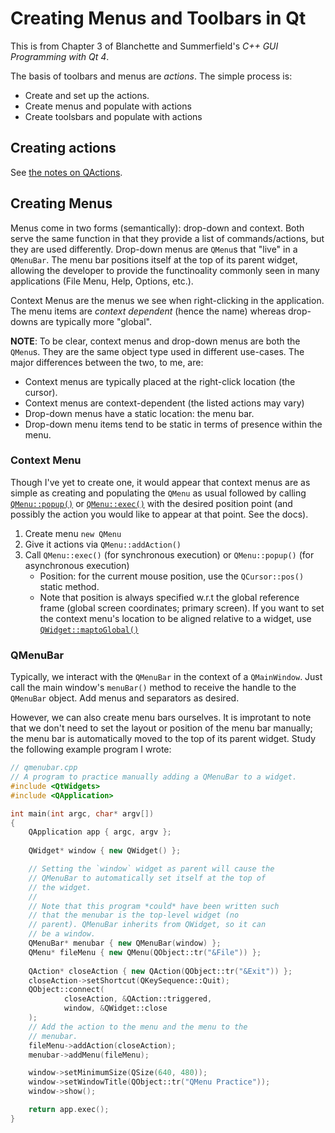 # Creating Menus and Toolbars in Qt

This is from Chapter 3 of Blanchette and Summerfield's *C++ GUI Programming with Qt 4*.


The basis of toolbars and menus are *actions*. The simple process is:

- Create and set up the actions.
- Create menus and populate with actions
- Create toolsbars and populate with actions


## Creating actions

See [the notes on QActions](./actions.md).

## Creating Menus

Menus come in two forms (semantically): drop-down and context. Both serve the same function in that they provide a
list of commands/actions, but they are used differently. Drop-down menus are `QMenu`s that "live" in
a `QMenuBar`. The menu bar positions itself at the top of its parent widget, allowing the developer
to provide the functinoality commonly seen in many applications (File Menu, Help, Options, etc.).

Context Menus are the menus we see when right-clicking in the application. The menu items are
*context dependent* (hence the name) whereas drop-downs are typically more "global". 

**NOTE**: To be clear, context menus and drop-down menus are both the `QMenu`s. They are the same
object type used in different use-cases. The major differences between the two, to me, are:

- Context menus are typically placed at the right-click location (the cursor).
- Context menus are context-dependent (the listed actions may vary)
- Drop-down menus have a static location: the menu bar.
- Drop-down menu items tend to be static in terms of presence within the menu.

### Context Menu

Though I've yet to create one, it would appear that context menus are as simple as creating and
populating the `QMenu` as usual followed by calling
[`QMenu::popup()`](https://doc.qt.io/qt-6/qmenu.html#popup) or
[`QMenu::exec()`](https://doc.qt.io/qt-6/qmenu.html#exec-1) with the desired position point (and
possibly the action you would like to appear at that point. See the docs).

1. Create menu `new QMenu`
2. Give it actions via `QMenu::addAction()`
3. Call `QMenu::exec()` (for synchronous execution) or `QMenu::popup()` (for asynchronous execution)
    - Position: for the current mouse position, use the `QCursor::pos()` static method.
    - Note that position is always specified w.r.t the global reference frame (global screen
      coordinates; primary screen). If you want to set the context menu's location to be aligned
      relative to a widget, use
      [`QWidget::maptoGlobal()`](https://doc.qt.io/qt-6/qwidget.html#mapToGlobal)

### QMenuBar

Typically, we interact with the `QMenuBar` in the context of a `QMainWindow`. Just call the main
window's `menuBar()` method to receive the handle to the `QMenuBar` object. Add menus and separators
as desired.

However, we can also create menu bars ourselves. It is improtant to note that we don't need to set
the layout or position of the menu bar manually; the menu bar is automatically moved to the top of
its parent widget. Study the following example program I wrote:

```cpp
// qmenubar.cpp
// A program to practice manually adding a QMenuBar to a widget.
#include <QtWidgets>
#include <QApplication>

int main(int argc, char* argv[])
{
    QApplication app { argc, argv };
    
    QWidget* window { new QWidget() };

    // Setting the `window` widget as parent will cause the
    // QMenuBar to automatically set itself at the top of
    // the widget.
    //
    // Note that this program *could* have been written such
    // that the menubar is the top-level widget (no
    // parent). QMenuBar inherits from QWidget, so it can
    // be a window.
    QMenuBar* menubar { new QMenuBar(window) };
    QMenu* fileMenu { new QMenu(QObject::tr("&File")) };
    
    QAction* closeAction { new QAction(QObject::tr("&Exit")) };
    closeAction->setShortcut(QKeySequence::Quit);
    QObject::connect(
            closeAction, &QAction::triggered,
            window, &QWidget::close
    );
    // Add the action to the menu and the menu to the
    // menubar. 
    fileMenu->addAction(closeAction);
    menubar->addMenu(fileMenu);

    window->setMinimumSize(QSize(640, 480));
    window->setWindowTitle(QObject::tr("QMenu Practice"));
    window->show();

    return app.exec();
}
```